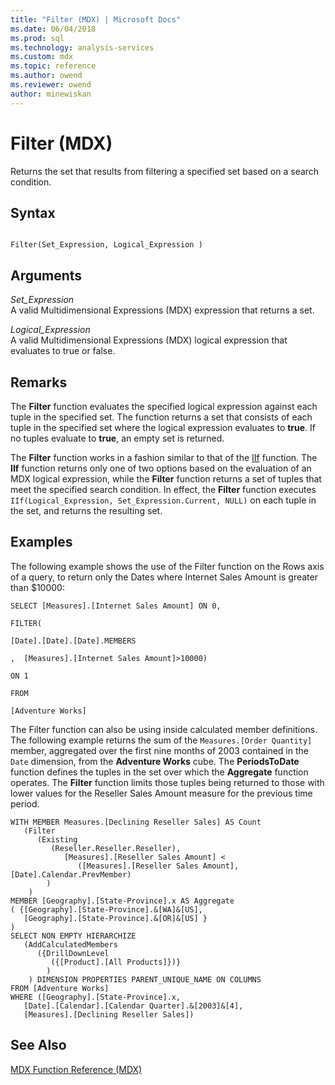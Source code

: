 ```yaml
---
title: "Filter (MDX) | Microsoft Docs"
ms.date: 06/04/2018
ms.prod: sql
ms.technology: analysis-services
ms.custom: mdx
ms.topic: reference
ms.author: owend
ms.reviewer: owend
author: minewiskan
---
```

# Filter (MDX)


  Returns the set that results from filtering a specified set based on a search condition.  
  
## Syntax  
  
```  
  
Filter(Set_Expression, Logical_Expression )  
```  
  
## Arguments  
 *Set_Expression*  
 A valid Multidimensional Expressions (MDX) expression that returns a set.  
  
 *Logical_Expression*  
 A valid Multidimensional Expressions (MDX) logical expression that evaluates to true or false.  
  
## Remarks  
 The **Filter** function evaluates the specified logical expression against each tuple in the specified set. The function returns a set that consists of each tuple in the specified set where the logical expression evaluates to **true**. If no tuples evaluate to **true**, an empty set is returned.  
  
 The **Filter** function works in a fashion similar to that of the [IIf](../mdx/iif-mdx.md) function. The **IIf** function returns only one of two options based on the evaluation of an MDX logical expression, while the **Filter** function returns a set of tuples that meet the specified search condition. In effect, the **Filter** function executes `IIf(Logical_Expression, Set_Expression.Current, NULL)` on each tuple in the set, and returns the resulting set.  
  
## Examples  
 The following example shows the use of the Filter function on the Rows axis of a query, to return only the Dates where Internet Sales Amount is greater than $10000:  
  
 `SELECT [Measures].[Internet Sales Amount] ON 0,`  
  
 `FILTER(`  
  
 `[Date].[Date].[Date].MEMBERS`  
  
 `,  [Measures].[Internet Sales Amount]>10000)`  
  
 `ON 1`  
  
 `FROM`  
  
 `[Adventure Works]`  
  
 The Filter function can also be using inside calculated member definitions. The following example returns the sum of the `Measures.[Order Quantity]` member, aggregated over the first nine months of 2003 contained in the `Date` dimension, from the **Adventure Works** cube. The **PeriodsToDate** function defines the tuples in the set over which the **Aggregate** function operates. The **Filter** function limits those tuples being returned to those with lower values for the Reseller Sales Amount measure for the previous time period.  
  
```  
WITH MEMBER Measures.[Declining Reseller Sales] AS Count  
   (Filter  
      (Existing  
         (Reseller.Reseller.Reseller),   
            [Measures].[Reseller Sales Amount] <   
               ([Measures].[Reseller Sales Amount],[Date].Calendar.PrevMember)  
        )  
    )  
MEMBER [Geography].[State-Province].x AS Aggregate   
( {[Geography].[State-Province].&[WA]&[US],   
   [Geography].[State-Province].&[OR]&[US] }   
)  
SELECT NON EMPTY HIERARCHIZE   
   (AddCalculatedMembers   
      ({DrillDownLevel  
         ({[Product].[All Products]})}  
        )  
    ) DIMENSION PROPERTIES PARENT_UNIQUE_NAME ON COLUMNS   
FROM [Adventure Works]  
WHERE ([Geography].[State-Province].x,   
   [Date].[Calendar].[Calendar Quarter].&[2003]&[4],  
   [Measures].[Declining Reseller Sales])  
```  
  
## See Also  
 [MDX Function Reference &#40;MDX&#41;](../mdx/mdx-function-reference-mdx.md)  
  
  
